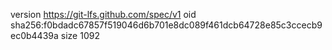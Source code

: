 version https://git-lfs.github.com/spec/v1
oid sha256:f0bdadc67857f519046d6b701e8dc089f461dcb64728e85c3ccecb9ec0b4439a
size 1092
